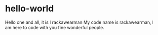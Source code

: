 # hello-world
Hello one and all, it is I rackawearman
My code name is rackawearman, I am here to code with you fine wonderful people.
